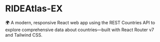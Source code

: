# RIDEAtlas-EX
🌍 A modern, responsive React web app using the REST Countries API to explore comprehensive data about countries—built with React Router v7 and Tailwind CSS.
